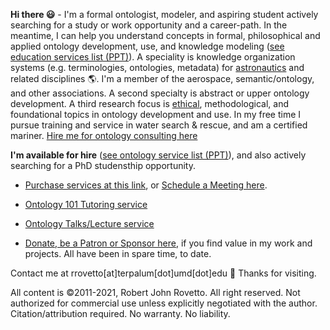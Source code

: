 **Hi there :smiley:** - I'm a formal ontologist, modeler, and aspiring student actively searching for a study or work opportunity and a career-path. 
In the meantime, I can help you understand concepts in formal, philosophical and applied ontology development, use, and knowledge modeling ([see education services list (PPT)](https://www.slideshare.net/RobertRovetto/ontology-courses-education)).  A speciality is knowledge organization systems (e.g. terminologies, ontologies, metadata) for [astronautics](https://ontospace.wordpress.com) and related disciplines :earth_americas:. I'm a member of the aerospace, semantic/ontology, and other associations. A second specialty is abstract or upper ontology development. A third research focus is [ethical](https://github.com/rrovetto/Ethical-Ontology-Development), methodological, and foundational topics in ontology development and use. In my free time I pursue training and service in water search & rescue, and am a certified mariner. [Hire me for ontology consulting here](https://tinyurl.com/34u9w6wx)

**I'm available for hire** ([see ontology service list (PPT)](https://www.slideshare.net/RobertRovetto/ontology-services-238070099)), and also actively searching for a PhD studensthip opportunity. 
* [Purchase services at this link](https://tinyurl.com/yas7trzy), or [Schedule a Meeting here](http://my.setmore.com/bookingpage/f18db686-98bb-41dd-9097-35218b2a1091/services/sb83f723d7838e4484783cc5a1c675f0e6eedf99d).
* [Ontology 101 Tutoring service](http://my.setmore.com/bookingpage/f18db686-98bb-41dd-9097-35218b2a1091/services/s7f4dbc7d873cce380b7f73062d5d72f619fe042a)
* [Ontology Talks/Lecture service](http://my.setmore.com/bookingpage/f18db686-98bb-41dd-9097-35218b2a1091/services/s218822e77fee416ed3085be8eda045d6015d6d24)

* [Donate, be a Patron or Sponsor here](https://gogetfunding.com/knowledge-organization-services-ontology-terminology-metadata-concept-analysis/), if you find value in my work and projects. All have been in spare time, to date.

Contact me at rrovetto[at]terpalum[dot]umd[dot]edu 💬  Thanks for visiting.

All content is ©2011-2021, Robert John Rovetto. All right reserved. Not authorized for commercial use unless explicitly negotiated with the author. Citation/attribution required. No warranty. No liability.

<!--
**rrovetto/rrovetto** is a ✨ _special_ ✨ repository because its `README.md` (this file) appears on your GitHub profile.

Here are some ideas to get you started:

- 🔭 I’m currently working on ...
- 🌱 I’m currently learning ...
- 👯 I’m looking to collaborate on ...
- 🤔 I’m looking for help with ...
- 💬 Ask me about ...
- 📫 How to reach me: ...
- 😄 Pronouns: ...
- ⚡ Fun fact: ...
- 👋
-->
